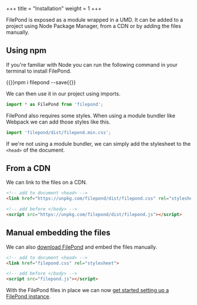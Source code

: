 +++
title = "Installation"
weight = 1
+++

FilePond is exposed as a module wrapped in a UMD. It can be added to a project using Node Package Manager, from a CDN or by adding the files manually.

## Using npm

If you're familiar with Node you can run the following command in your terminal to install FilePond.

{{<cmd>}}npm i filepond --save{{</cmd>}}

We can then use it in our project using imports.

```js
import * as FilePond from 'filepond';
```

FilePond also requires some styles. When using a module bundler like Webpack we can add those styles like this.

```js
import 'filepond/dist/filepond.min.css';
```

If we're not using a module bundler, we can simply add the stylesheet to the `<head>` of the document.


## From a CDN

We can link to the files on a CDN.

```html
<!-- add to document <head> -->
<link href="https://unpkg.com/filepond/dist/filepond.css" rel="stylesheet">

<!-- add before </body> -->
<script src="https://unpkg.com/filepond/dist/filepond.js"></script>
```

## Manual embedding the files

We can also [download FilePond](https://github.com/pqina/filepond/archive/master.zip) and embed the files manually.

```html
<!-- add to document <head> -->
<link href="filepond.css" rel="stylesheet">

<!-- add before </body> -->
<script src="filepond.js"></script>
```

With the FilePond files in place we can now [get started setting up a FilePond instance](../getting-started).
